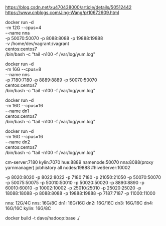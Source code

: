 https://blog.csdn.net/xu470438000/article/details/50512442
https://www.cnblogs.com/Jing-Wang/p/10672609.html

docker run -d \
-m 12G --cpus=4 \
--name nna \
-p 50070:50070 -p 8088:8088 -p 19888:19888 \
-v /home/dev/vagrant:/vagrant \
centos:centos7 \
/bin/bash -c "tail -n100 -f /var/log/yum.log"

docker run -d \
-m 16G --cpus=8 \
--name nns \
-p 7180:7180 -p 8889:8889 -p 50070:50070 \
centos:centos7 \
/bin/bash -c "tail -n100 -f /var/log/yum.log"

docker run -d \
-m 16G --cpus=16 \
--name dn1 \
centos:centos7 \
/bin/bash -c "tail -n100 -f /var/log/yum.log"

docker run -d \
-m 16G --cpus=16 \
--name dn2 \
centos:centos7 \
/bin/bash -c "tail -n100 -f /var/log/yum.log"

cm-server:7180
kylin:7070
hue:8889
namenode:50070
nna:8088(proxy yarnmanager)
jobhistory all nodes:19888
#hiveServer:10002

-p 8020:8020 -p 8022:8022 -p 7180:7180 -p 21050:21050 -p 50070:50070 -p 50075:50075 -p 50010:50010 -p 50020:50020 -p 8890:8890 -p 60010:60010 -p 10002:10002 -p 25010:25010 -p 25020:25020 -p 18088:18088 -p 8088:8088 -p 19888:19888 -p 7187:7187 -p 11000:11000


nna:  12G/4C
nns:  16G/8C
dn1:  16G/16C
dn2:  16G/16C
dn3:  16G/16C
dn4:  16G/16C
kylin: 16G/8C


docker build -t dave/hadoop:base ./